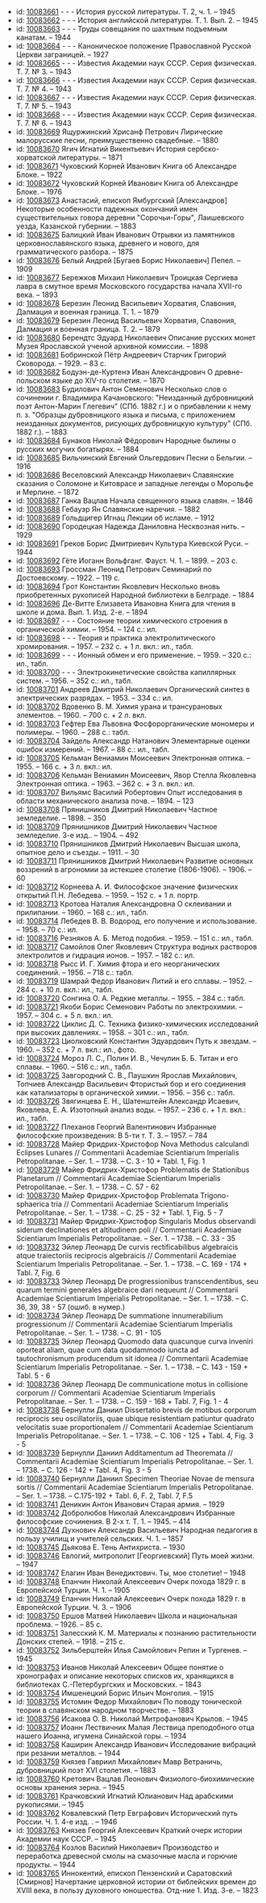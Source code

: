 <ul>
<li>id: <a href="http://books.e-heritage.ru/book/10083661">10083661</a>	- - - История русской литературы. Т. 2, ч. 1. – 1945</li>
<li>id: <a href="http://books.e-heritage.ru/book/10083662">10083662</a>	- - - История английской литературы. Т. 1. Вып. 2. – 1945</li>
<li>id: <a href="http://books.e-heritage.ru/book/10083663">10083663</a>	- - - Труды совещания по шахтным подъемным канатам. – 1944</li>
<li>id: <a href="http://books.e-heritage.ru/book/10083664">10083664</a>	- - - Каноническое положение Православной Русской Церкви заграницей. – 1927</li>
<li>id: <a href="http://books.e-heritage.ru/book/10083665">10083665</a>	- - - Известия Академии наук СССР. Серия физическая. Т. 7. № 3. – 1943</li>
<li>id: <a href="http://books.e-heritage.ru/book/10083666">10083666</a>	- - - Известия Академии наук СССР. Серия физическая. Т. 7. № 4. – 1943</li>
<li>id: <a href="http://books.e-heritage.ru/book/10083667">10083667</a>	- - - Известия Академии наук СССР. Серия физическая. Т. 7. № 5. – 1943</li>
<li>id: <a href="http://books.e-heritage.ru/book/10083668">10083668</a>	- - - Известия Академии наук СССР. Серия физическая. Т. 7. № 6. – 1943</li>
<li>id: <a href="http://books.e-heritage.ru/book/10083669">10083669</a>	Ящуржинский Хрисанф Петрович Лирические малорусские песни, преимущественно свадебные. – 1880</li>
<li>id: <a href="http://books.e-heritage.ru/book/10083670">10083670</a>	Ягич Игнатий Викентьевич История сербско-хорватской литературы. – 1871</li>
<li>id: <a href="http://books.e-heritage.ru/book/10083671">10083671</a>	Чуковский Корней Иванович Книга об Александре Блоке. – 1922</li>
<li>id: <a href="http://books.e-heritage.ru/book/10083672">10083672</a>	Чуковский Корней Иванович Книга об Александре Блоке. – 1976</li>
<li>id: <a href="http://books.e-heritage.ru/book/10083673">10083673</a>	Анастасий, епископ Ямбургский [Александров] Некоторые особенности падежных окончаний имен существительных говора деревни "Сорочьи-Горы", Лаишевского уезда, Казанской губернии. – 1883</li>
<li>id: <a href="http://books.e-heritage.ru/book/10083675">10083675</a>	Балицкий Иван Иванович Отрывки из памятников церковнославянского языка, древнего и нового, для грамматического разбора. – 1875</li>
<li>id: <a href="http://books.e-heritage.ru/book/10083676">10083676</a>	Белый Андрей [Бугаев Борис Николаевич] Пепел. – 1909</li>
<li>id: <a href="http://books.e-heritage.ru/book/10083677">10083677</a>	Бережков Михаил Николаевич Троицкая Сергиева лавра в смутное время Московского государства начала XVII-го века. – 1893</li>
<li>id: <a href="http://books.e-heritage.ru/book/10083678">10083678</a>	Березин Леонид Васильевич Хорватия, Славония, Далмация и военная граница. Т. 1. – 1879</li>
<li>id: <a href="http://books.e-heritage.ru/book/10083679">10083679</a>	Березин Леонид Васильевич Хорватия, Славония, Далмация и военная граница. Т. 2. – 1879</li>
<li>id: <a href="http://books.e-heritage.ru/book/10083680">10083680</a>	Берендтс Эдуард Николаевич Описание русских монет Музея Ярославской ученой архивной комиссии. – 1898</li>
<li>id: <a href="http://books.e-heritage.ru/book/10083681">10083681</a>	Бобринской Пётр Андреевич Старчик Григорий Сковорода. – 1929. – 83 с.</li>
<li>id: <a href="http://books.e-heritage.ru/book/10083682">10083682</a>	Бодуэн-де-Куртенэ Иван Александрович О древне-польском языке до XIV-го столетия. – 1870</li>
<li>id: <a href="http://books.e-heritage.ru/book/10083683">10083683</a>	Будилович Антон Семенович Несколько слов о сочинении г. Владимира Качановского: "Неизданный дубровницкий поэт Антон-Марин Глегевич" (СПб. 1882 г.) и о прибавлении к нему п. з. "Образцы дубровницкого языка и письма, с приложением неизданных документов, рисующих дубровницкую культуру" (СПб. 1882 г.). – 1883</li>
<li>id: <a href="http://books.e-heritage.ru/book/10083684">10083684</a>	Бунаков Николай Фёдорович Народные былины о русских могучих богатырях. – 1884</li>
<li>id: <a href="http://books.e-heritage.ru/book/10083685">10083685</a>	Вильчинский Евгений Ольгердович Песни о Бельгии. – 1916</li>
<li>id: <a href="http://books.e-heritage.ru/book/10083686">10083686</a>	Веселовский Александр Николаевич Славянские сказания о Соломоне и Китоврасе и западные легенды о Морольфе и Мерлине. – 1872</li>
<li>id: <a href="http://books.e-heritage.ru/book/10083687">10083687</a>	Ганка Вацлав Начала священного языка славян. – 1846</li>
<li>id: <a href="http://books.e-heritage.ru/book/10083688">10083688</a>	Гебауэр Ян Славянские наречия. – 1882</li>
<li>id: <a href="http://books.e-heritage.ru/book/10083689">10083689</a>	Гольдцигер Игнац Лекции об исламе. – 1912</li>
<li>id: <a href="http://books.e-heritage.ru/book/10083690">10083690</a>	Городецкая Надежда Даниловна Несквозная нить. – 1929</li>
<li>id: <a href="http://books.e-heritage.ru/book/10083691">10083691</a>	Греков Борис Дмитриевич Культура Киевской Руси. – 1944</li>
<li>id: <a href="http://books.e-heritage.ru/book/10083692">10083692</a>	Гёте Иоганн Вольфганг. Фауст. Ч. 1. – 1899. – 203 с.</li>
<li>id: <a href="http://books.e-heritage.ru/book/10083693">10083693</a>	Гроссман Леонид Петрович Семинарий по Достоевскому. – 1922. – 119 с.</li>
<li>id: <a href="http://books.e-heritage.ru/book/10083694">10083694</a>	Грот Константин Яковлевич Несколько вновь приобретенных рукописей Народной библиотеки в Белграде. – 1884</li>
<li>id: <a href="http://books.e-heritage.ru/book/10083696">10083696</a>	Де-Витте Елизавета Ивановна Книга для чтения в школе и дома. Вып. 1. Изд. 2-е. – 1894</li>
<li>id: <a href="http://books.e-heritage.ru/book/10083697">10083697</a>	- - - Состояние теории химического строения в органической химии. – 1954. – 124 с.: ил.</li>
<li>id: <a href="http://books.e-heritage.ru/book/10083698">10083698</a>	- - - Теория и практика электролитического хромирования. – 1957. – 232 с. + 1 л. вкл.: ил., табл.</li>
<li>id: <a href="http://books.e-heritage.ru/book/10083699">10083699</a>	- - - Ионный обмен и его применение. – 1959. – 320 с.: ил., табл.</li>
<li>id: <a href="http://books.e-heritage.ru/book/10083700">10083700</a>	- - - Электрокинетические свойства капиллярных систем. – 1956. – 352 с.: ил., табл.</li>
<li>id: <a href="http://books.e-heritage.ru/book/10083701">10083701</a>	Андреев Дмитрий Николаевич Органический синтез в электрических разрядах. – 1953. – 334 с.: ил.</li>
<li>id: <a href="http://books.e-heritage.ru/book/10083702">10083702</a>	Вдовенко В. М. Химия урана и трансурановых элементов. – 1960. – 700 с. + 2 л. вкл.</li>
<li>id: <a href="http://books.e-heritage.ru/book/10083703">10083703</a>	Гефтер Ева Львовна Фосфорорганические мономеры и полимеры. – 1960. – 288 с.: табл.</li>
<li>id: <a href="http://books.e-heritage.ru/book/10083704">10083704</a>	Зайдель Александр Натанович Элементарные оценки ошибок измерений. – 1967. – 88 с.: ил., табл.</li>
<li>id: <a href="http://books.e-heritage.ru/book/10083705">10083705</a>	Кельман Вениамин Моисеевич Электронная оптика. – 1955. – 166 с. + 3 л. вкл.: ил.</li>
<li>id: <a href="http://books.e-heritage.ru/book/10083706">10083706</a>	Кельман Вениамин Моисеевич, Явор Cтелла Яковлевна Электронная оптика. – 1963. – 362 с. + 3 л. вкл.: ил.</li>
<li>id: <a href="http://books.e-heritage.ru/book/10083707">10083707</a>	Вильямс Василий Робертович Опыт исследования в области механического анализа почв. – 1894. – 123</li>
<li>id: <a href="http://books.e-heritage.ru/book/10083708">10083708</a>	Прянишников Дмитрий Николаевич Частное земледелие. – 1898. – 350</li>
<li>id: <a href="http://books.e-heritage.ru/book/10083709">10083709</a>	Прянишников Дмитрий Николаевич Частное земледелие. 3-е изд.. – 1904. – 492</li>
<li>id: <a href="http://books.e-heritage.ru/book/10083710">10083710</a>	Прянишников Дмитрий Николаевич Высшая школа, опытное дело и съезды. – 1911. – 30</li>
<li>id: <a href="http://books.e-heritage.ru/book/10083711">10083711</a>	Прянишников Дмитрий Николаевич Развитие основных воззрений в агрономии за истекшее столетие (1806-1906). – 1906. – 60</li>
<li>id: <a href="http://books.e-heritage.ru/book/10083712">10083712</a>	Корнеева А. И. Философское значение физических открытий П.Н. Лебедева. – 1959. – 152 с. + 1 л. портр.</li>
<li>id: <a href="http://books.e-heritage.ru/book/10083713">10083713</a>	Кротова Наталия Александровна О склеивании и прилипании. – 1960. – 168 с.: ил., табл.</li>
<li>id: <a href="http://books.e-heritage.ru/book/10083714">10083714</a>	Лебедев В. В. Водород, его получение и использование. – 1958. – 70 с.: ил.</li>
<li>id: <a href="http://books.e-heritage.ru/book/10083716">10083716</a>	Резняков А. Б. Метод подобия. – 1959. – 151 с.: ил., табл.</li>
<li>id: <a href="http://books.e-heritage.ru/book/10083717">10083717</a>	Самойлов Олег Яковлевич Структура водных растворов электролитов и гидрация ионов. – 1957. – 182 с.: ил.</li>
<li>id: <a href="http://books.e-heritage.ru/book/10083718">10083718</a>	Рысс И. Г. Химия фтора и его неорганических соединений. – 1956. – 718 с.: табл.</li>
<li>id: <a href="http://books.e-heritage.ru/book/10083719">10083719</a>	Шамрай Федор Иванович Литий и его сплавы. – 1952. – 284 с. + 10 л. вкл.: ил., табл.</li>
<li>id: <a href="http://books.e-heritage.ru/book/10083720">10083720</a>	Сонгина О. А. Редкие металлы. – 1955. – 384 с.: табл.</li>
<li>id: <a href="http://books.e-heritage.ru/book/10083721">10083721</a>	Якоби Борис Семенович Работы по электрохимии. – 1957. – 304 с. + 5 л. вкл.: ил.</li>
<li>id: <a href="http://books.e-heritage.ru/book/10083722">10083722</a>	Циклис Д. С. Техника физико-химических исследований при высоких давлениях. – 1958. – 301 с.: ил., табл.</li>
<li>id: <a href="http://books.e-heritage.ru/book/10083723">10083723</a>	Циолковский Константин Эдуардович Путь к звездам. – 1960. – 352 с. + 7 л. вкл.: ил., фото.</li>
<li>id: <a href="http://books.e-heritage.ru/book/10083724">10083724</a>	Мороз Л. С., Полин И. В., Чечулин Б. Б. Титан и его сплавы. – 1960. – 516 с.: ил., табл.</li>
<li>id: <a href="http://books.e-heritage.ru/book/10083725">10083725</a>	Завгородний С. В., Паушкин Ярослав Михайлович, Топчиев Александр Васильевич Фтористый бор и его соединения как катализаторы в органической химии. – 1956. – 356 с.: табл.</li>
<li>id: <a href="http://books.e-heritage.ru/book/10083726">10083726</a>	Звягинцева Е. Н., Шатенштейн Александр Исаевич, Яковлева, Е. А. Изотопный анализ воды. – 1957. – 236 с. + 1 л. вкл.: ил., табл.</li>
<li>id: <a href="http://books.e-heritage.ru/book/10083727">10083727</a>	Плеханов Георгий Валентинович Избранные философские произведения: В 5-ти т. Т. 3. – 1957. – 784</li>
<li>id: <a href="http://books.e-heritage.ru/book/10083728">10083728</a>	Майер Фридрих-Христофор Nova Methodus calculandi Eclipses Lunares // Commentarii Academiae Scientiarum Imperialis Petropolitanae. – Ser. 1. – 1738. – C. 3 - 10 + Tabl. 1, Fig. 1</li>
<li>id: <a href="http://books.e-heritage.ru/book/10083729">10083729</a>	Майер Фридрих-Христофор Problematis de Stationibus Planetarum // Commentarii Academiae Scientiarum Imperialis Petropolitanae. – Ser. 1. – 1738. – C. 57 - 62</li>
<li>id: <a href="http://books.e-heritage.ru/book/10083730">10083730</a>	Майер Фридрих-Христофор Problemata Trigono-sphaerica tria // Commentarii Academiae Scientiarum Imperialis Petropolitanae. – Ser. 1. – 1738. – C. 25 - 32 + Tabl. 1, Fig. 5 - 7</li>
<li>id: <a href="http://books.e-heritage.ru/book/10083731">10083731</a>	Майер Фридрих-Христофор Singularis Modus observandi siderum declinationes et altitudinem poli // Commentarii Academiae Scientiarum Imperialis Petropolitanae. – Ser. 1. – 1738. – C. 33 - 35</li>
<li>id: <a href="http://books.e-heritage.ru/book/10083732">10083732</a>	Эйлер Леонард De curvis rectificabilibus algebraicis atque traiectoriis reciprocis algebraicis // Commentarii Academiae Scientiarum Imperialis Petropolitanae. – Ser. 1. – 1738. – C. 169 - 174 + Tabl. 7, Fig. 6</li>
<li>id: <a href="http://books.e-heritage.ru/book/10083733">10083733</a>	Эйлер Леонард De progressionibus transcendentibus, seu quarum termini generales algebraice dari nequeunt // Commentarii Academiae Scientiarum Imperialis Petropolitanae. – Ser. 1. – 1738. – C. 36, 39, 38 - 57 (ошиб. в нумер.)</li>
<li>id: <a href="http://books.e-heritage.ru/book/10083734">10083734</a>	Эйлер Леонард De summatione innumerabilium progressionum // Commentarii Academiae Scientiarum Imperialis Petropolitanae. – Ser. 1. – 1738. – C. 91 - 105</li>
<li>id: <a href="http://books.e-heritage.ru/book/10083735">10083735</a>	Эйлер Леонард Quomodo data quacunque curva inveniri oporteat aliam, quae cum data quodammodo iuncta ad tautochronismum producendum sit idonea // Commentarii Academiae Scientiarum Imperialis Petropolitanae. – Ser. 1. – 1738. – C. 143 - 159 + Tabl. 5 - 6</li>
<li>id: <a href="http://books.e-heritage.ru/book/10083736">10083736</a>	Эйлер Леонард De communicatione motus in collisione corporum // Commentarii Academiae Scientiarum Imperialis Petropolitanae. – Ser. 1. – 1738. – С. 159 - 168 + Tabl. 7, Fig. 1 - 4</li>
<li>id: <a href="http://books.e-heritage.ru/book/10083738">10083738</a>	Бернулли Даниил Dissertatio brevis de motibus corporum reciprocis seu oscillatoriis, quae ubique resistentiam patiuntur quadrato velocitatis suae proportionalem // Commentarii Academiae Scientiarum Imperialis Petropolitanae. – Ser. 1. – 1738. – С. 106 - 125 + Tabl. 4, Fig. 3 - 5</li>
<li>id: <a href="http://books.e-heritage.ru/book/10083739">10083739</a>	Бернулли Даниил Additamentum ad Theoremata // Commentarii Academiae Scientiarum Imperialis Petropolitanae. – Ser. 1. – 1738. – C. 126 - 142 + Tabl. 4, Fig. 3 - 5</li>
<li>id: <a href="http://books.e-heritage.ru/book/10083740">10083740</a>	Бернулли Даниил Specimen Theoriae Novae de mensura sortis // Commentarii Academiae Scientiarum Imperialis Petropolitanae. – Ser. 1. – 1738. – C.175-192 + Tabl. 6, F. 2, Tabl. 7, F.5</li>
<li>id: <a href="http://books.e-heritage.ru/book/10083741">10083741</a>	Деникин Антон Иванович Старая армия. – 1929</li>
<li>id: <a href="http://books.e-heritage.ru/book/10083742">10083742</a>	Добролюбов Николай Александрович Избранные философские сочинения. В 2-х т. Т. 1. – 1945. – 414</li>
<li>id: <a href="http://books.e-heritage.ru/book/10083744">10083744</a>	Духнович Александр Васильевич Народная педагогия в пользу училищ и учителей сельских. Ч. 1. – 1857</li>
<li>id: <a href="http://books.e-heritage.ru/book/10083745">10083745</a>	Дьякова Е. Тень Антихриста. – 1930</li>
<li>id: <a href="http://books.e-heritage.ru/book/10083746">10083746</a>	Евлогий, митрополит [Георгиевский] Путь моей жизни. – 1947</li>
<li>id: <a href="http://books.e-heritage.ru/book/10083747">10083747</a>	Елагин Иван Венедиктович. Ты, мое столетие! – 1948</li>
<li>id: <a href="http://books.e-heritage.ru/book/10083748">10083748</a>	Епанчин Николай Алексеевич Очерк похода 1829 г. в Европейской Турции. Ч. 1. – 1905</li>
<li>id: <a href="http://books.e-heritage.ru/book/10083749">10083749</a>	Епанчин Николай Алексеевич Очерк похода 1829 г. в Европейской Турции. Ч. 3. – 1906</li>
<li>id: <a href="http://books.e-heritage.ru/book/10083750">10083750</a>	Ершов Матвей Николаевич Школа и национальная проблема. – 1926. – 85 с.</li>
<li>id: <a href="http://books.e-heritage.ru/book/10083751">10083751</a>	Залесский К. М. Материалы к познанию растительности Донских степей. – 1918. – 215 с.</li>
<li>id: <a href="http://books.e-heritage.ru/book/10083752">10083752</a>	Зильберштейн Илья Самойлович Репин и Тургенев. – 1945</li>
<li>id: <a href="http://books.e-heritage.ru/book/10083753">10083753</a>	Иванов Николай Алексеевич Общее понятие о хронографах и описание некоторых списков их, хранящихся в библиотеках С.-Петербургских и Московских. – 1843</li>
<li>id: <a href="http://books.e-heritage.ru/book/10083754">10083754</a>	Имшенецкий Борис Ильич Монголия. – 1915</li>
<li>id: <a href="http://books.e-heritage.ru/book/10083755">10083755</a>	Истомин Федор Михайлович По поводу тонической теории в славянском народном творчестве. – 1883</li>
<li>id: <a href="http://books.e-heritage.ru/book/10083756">10083756</a>	Исакова О. В. Николай Митрофанович Крылов. – 1945</li>
<li>id: <a href="http://books.e-heritage.ru/book/10083757">10083757</a>	Иоанн Лествичник Малая Лествица преподобного отца нашего Иоанна, игумена Синайской горы. – 1934</li>
<li>id: <a href="http://books.e-heritage.ru/book/10083758">10083758</a>	Каширин Александр Иванович Исследование вибраций при резании металлов. – 1944</li>
<li>id: <a href="http://books.e-heritage.ru/book/10083759">10083759</a>	Князев Гавриил Михайлович Мавр Ветраничь, дубровницкий поэт XVI столетия. – 1883</li>
<li>id: <a href="http://books.e-heritage.ru/book/10083760">10083760</a>	Кретович Вацлав Леонович Физиолого-биохимические основы хранения зерна. – 1945</li>
<li>id: <a href="http://books.e-heritage.ru/book/10083761">10083761</a>	Крачковский Игнатий Юлианович Над арабскими рукописями. – 1945</li>
<li>id: <a href="http://books.e-heritage.ru/book/10083762">10083762</a>	Ковалевский Петр Евграфович Исторический путь России. Ч. 1. 4-е изд. . – 1946</li>
<li>id: <a href="http://books.e-heritage.ru/book/10083763">10083763</a>	Князев Георгий Алексеевич Краткий очерк истории Академии наук СССР. – 1945</li>
<li>id: <a href="http://books.e-heritage.ru/book/10083764">10083764</a>	Козлов Василий Николаевич Производство и переработка древесной смолы на смазочные масла и горючие продукты. – 1944</li>
<li>id: <a href="http://books.e-heritage.ru/book/10083765">10083765</a>	Иннокентий, епископ Пензенский и Саратовский [Смирнов] Начертание церковной истории от библейских времен до XVIII века, в пользу духовного юношества. Отд-ние 1. Изд. 3-е. – 1823</li>
</ul>
